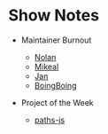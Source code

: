# Show Notes

* Maintainer Burnout
  * [Nolan](https://nolanlawson.com/2017/03/05/what-it-feels-like-to-be-an-open-source-maintainer/)
  * [Mikeal](https://medium.com/@mikeal/time-to-leave-a68294ccb2af#.8ic3dlxb1)
  * [Jan](http://writing.jan.io/2017/03/06/sustainable-open-source-the-maintainers-perspective-or-how-i-learned-to-stop-caring-and-love-open-source.html)
  * [BoingBoing](https://boingboing.net/2017/03/09/nekkhamma.html)

* Project of the Week
  * [paths-js](https://github.com/andreaferretti/paths-js)